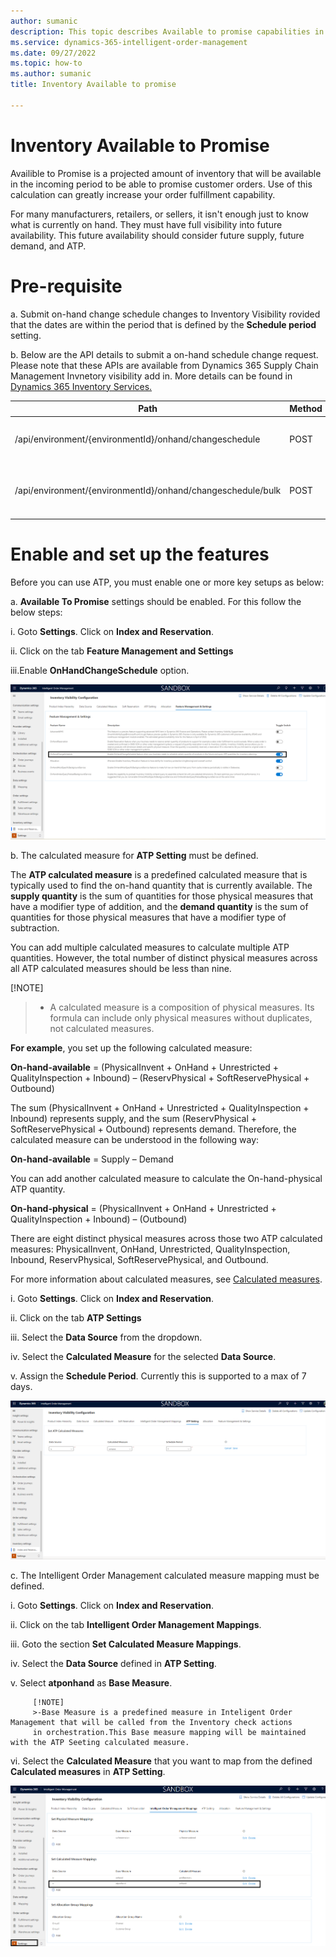 ```yaml
---
author: sumanic
description: This topic describes Available to promise capabilities in Microsoft Dynamics 365 Intelligent Order Management.
ms.service: dynamics-365-intelligent-order-management
ms.date: 09/27/2022
ms.topic: how-to
ms.author: sumanic
title: Inventory Available to promise

---
```


# Inventory Available to Promise

Availible to Promise is a projected amount of inventory that will be available in the incoming period to be able to promise customer orders.
Use of this calculation can greatly increase your order fulfillment capability.

For many manufacturers, retailers, or sellers, it isn't enough just to know what is currently on hand. They must have full visibility into future availability. This future availability should consider future supply, future demand, and ATP.

# Pre-requisite

a. Submit on-hand change schedule changes to Inventory Visibility rovided that the dates are within the period that is defined by the **Schedule period** setting.

b. Below are the API details to submit a on-hand schedule change request. Please note that these APIs are available from Dynamics 365 Supply Chain Management Invnetory visibility add in.
More details can be found in [Dynamics 365 Inventory Services.](https://docs.microsoft.com/en-us/dynamics365/supply-chain/inventory/inventory-visibility-available-to-promise)

|Path|Method|Description|
|----|------|-----------|
|/api/environment/{environmentId}/onhand/changeschedule|	POST	|Create one scheduled on-hand change.|
|/api/environment/{environmentId}/onhand/changeschedule/bulk|	POST	|Create multiple scheduled on-hand changes.|

# Enable and set up the features
Before you can use ATP, you must enable one or more key setups as below:

a. **Available To Promise** settings should be enabled. For this follow the below steps:

   i. Goto **Settings**. Click on **Index and Reservation**.
 
   ii. Click on the tab **Feature Management and Settings**
 
   iii.Enable **OnHandChangeSchedule** option.
   
   ![ATP.](media/ATP.png)
   
 b. The calculated measure for **ATP Setting** must be defined.

The **ATP calculated measure** is a predefined calculated measure that is typically used to find the on-hand quantity that is currently available. The **supply quantity** is the sum of quantities for those physical measures that have a modifier type of addition, and the **demand quantity** is the sum of quantities for those physical measures that have a modifier type of subtraction.

You can add multiple calculated measures to calculate multiple ATP quantities. However, the total number of distinct physical measures across all ATP calculated measures should be less than nine.

[!NOTE]
> - A calculated measure is a composition of physical measures. Its formula can include only physical measures without duplicates, not calculated measures.

**For example**, you set up the following calculated measure:

**On-hand-available** = (PhysicalInvent + OnHand + Unrestricted + QualityInspection + Inbound) – (ReservPhysical + SoftReservePhysical + Outbound)

The sum (PhysicalInvent + OnHand + Unrestricted + QualityInspection + Inbound) represents supply, and the sum (ReservPhysical + SoftReservePhysical + Outbound) represents demand. Therefore, the calculated measure can be understood in the following way:

**On-hand-available** = Supply – Demand

You can add another calculated measure to calculate the On-hand-physical ATP quantity.

**On-hand-physical** = (PhysicalInvent + OnHand + Unrestricted + QualityInspection + Inbound) – (Outbound)

There are eight distinct physical measures across those two ATP calculated measures: PhysicalInvent, OnHand, Unrestricted, QualityInspection, Inbound, ReservPhysical, SoftReservePhysical, and Outbound.

For more information about calculated measures, see [Calculated measures](https://learn.microsoft.com/en-us/dynamics365/supply-chain/inventory/inventory-visibility-configuration#calculated-measures).
 
   i.    Goto **Settings**. Click on **Index and Reservation**.
 
   ii.   Click on the tab **ATP Settings**
   
   iii.  Select the **Data Source** from the dropdown.
   
   iv.   Select the **Calculated Measure** for the selected **Data Source**.
   
   v.    Assign the **Schedule Period**. Currently this is supported to a max of 7 days.
   
  ![ATPSetting.](media/ATPSetting.png)
  
  c. The Intelligent Order Management calculated measure mapping must be defined.
  
   i.    Goto **Settings**. Click on **Index and Reservation**.
   
   ii.   Click on the tab **Intelligent Order Management Mappings**.
   
   iii.  Goto the section **Set Calculated Measure Mappings**.
   
   iv.   Select the **Data Source** defined in **ATP Setting**.
   
   v.    Select **atponhand** as **Base Measure**. 

         [!NOTE]
         >-Base Measure is a predefined measure in Inteligent Order Management that will be called from the Inventory check actions 
         in orchestration.This Base measure mapping will be maintained with the ATP Seeting calculated measure.
         
   vi.   Select the **Calculated Measure** that you want to map from the defined **Calculated measures** in **ATP Setting**.
   
   ![IOMmapping.](media/IOMmapping.png)
   
